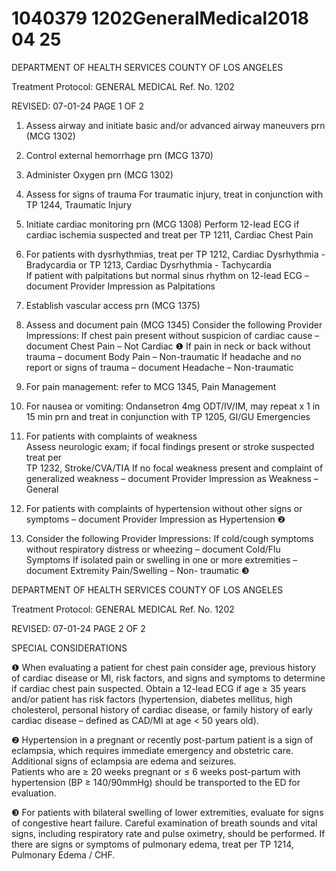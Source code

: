 # 1040379 1202GeneralMedical2018 04 25

DEPARTMENT OF HEALTH SERVICES 
COUNTY OF LOS ANGELES 
 
Treatment Protocol: GENERAL MEDICAL Ref. No. 1202 
 
 
 
 
 
 
REVISED: 07-01-24 PAGE 1 OF 2 
 
1. Assess airway and initiate basic and/or advanced airway maneuvers prn (MCG 1302) 
 
2. Control external hemorrhage prn (MCG 1370) 
 
3. Administer Oxygen prn (MCG 1302) 
 
4. Assess for signs of trauma 
For traumatic injury, treat in conjunction with TP 1244, Traumatic Injury 
 
5. Initiate cardiac monitoring prn (MCG 1308) 
Perform 12-lead ECG if cardiac ischemia suspected and treat per TP 1211, Cardiac Chest Pain 
 
6. For patients with dysrhythmias, treat per TP 1212, Cardiac Dysrhythmia - Bradycardia or TP 
1213, Cardiac Dysrhythmia - Tachycardia  
If patient with palpitations but normal sinus rhythm on 12-lead ECG – document Provider 
Impression as Palpitations 
 
7. Establish vascular access prn (MCG 1375) 
 
8. Assess and document pain (MCG 1345) 
Consider the following Provider Impressions: 
If chest pain present without suspicion of cardiac cause – document Chest Pain – Not Cardiac ❶ 
If pain in neck or back without trauma – document Body Pain – Non-traumatic 
If headache and no report or signs of trauma – document Headache – Non-traumatic 
 
9. For pain management: refer to MCG 1345, Pain Management 
 
10. For nausea or vomiting: 
Ondansetron 4mg ODT/IV/IM, may repeat x 1 in 15 min prn and treat in conjunction with TP 
1205, GI/GU Emergencies 
 
11. For patients with complaints of weakness  
Assess neurologic exam; if focal findings present or stroke suspected treat per                           
TP 1232, Stroke/CVA/TIA 
If no focal weakness present and complaint of generalized weakness – document Provider 
Impression as Weakness – General 
 
12.  For patients with complaints of hypertension without other signs or symptoms – document 
Provider Impression as Hypertension ❷ 
 
13.  Consider the following Provider Impressions: 
If cold/cough symptoms without respiratory distress or wheezing – document Cold/Flu Symptoms 
If isolated pain or swelling in one or more extremities – document Extremity Pain/Swelling – Non-
traumatic ❸ 
 
  

DEPARTMENT OF HEALTH SERVICES 
COUNTY OF LOS ANGELES 
 
Treatment Protocol: GENERAL MEDICAL Ref. No. 1202 
 
 
 
 
 
 
REVISED: 07-01-24 PAGE 2 OF 2 
 
SPECIAL CONSIDERATIONS 
 
❶    When evaluating a patient for chest pain consider age, previous history of cardiac disease or MI, risk 
factors, and signs and symptoms to determine if cardiac chest pain suspected. Obtain a 12-lead ECG 
if age ≥ 35 years and/or patient has risk factors (hypertension, diabetes mellitus, high cholesterol, 
personal history of cardiac disease, or family history of early cardiac disease – defined as CAD/MI at 
age < 50 years old). 
 
❷    Hypertension in a pregnant or recently post-partum patient is a sign of eclampsia, which requires 
immediate emergency and obstetric care. Additional signs of eclampsia are edema and seizures.  
Patients who are ≥ 20 weeks pregnant or ≤ 6 weeks post-partum with hypertension (BP ≥ 
140/90mmHg) should be transported to the ED for evaluation.   
 
 
❸    For patients with bilateral swelling of lower extremities, evaluate for signs of congestive heart failure. 
Careful examination of breath sounds and vital signs, including respiratory rate and pulse oximetry, 
should be performed. If there are signs or symptoms of pulmonary edema, treat per TP 1214, 
Pulmonary Edema / CHF.

